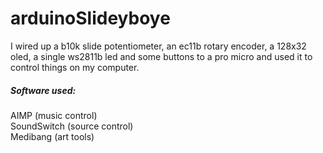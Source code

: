 # arduinoSlideyboye
I wired up a b10k slide potentiometer, an ec11b rotary encoder, a 128x32 oled, a single ws2811b led and some buttons to a pro micro and used it to control things on my computer.

##### Software used:
AIMP (music control)  
SoundSwitch (source control)  
Medibang (art tools)  
